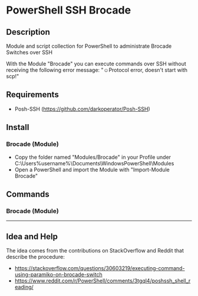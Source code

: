 # PowerShell SSH Brocade
## Description
Module and script collection for PowerShell to administrate Brocade Switches over SSH

With the Module "Brocade" you can execute commands over SSH without receiving the following error message: "☺Protocol error, doesn't start with scp!"

## Requirements

- Posh-SSH (https://github.com/darkoperator/Posh-SSH)

## Install
### Brocade (Module)
- Copy the folder named "Modules/Brocade" in your Profile under C:\Users\%username%\Documents\WindowsPowerShell\Modules
- Open a PowerShell and import the Module with "Import-Module Brocade"

## Commands
### Brocade (Module)

---
## Idea and Help
The idea comes from the contributions on StackOverflow and Reddit that describe the procedure:
- https://stackoverflow.com/questions/30603219/executing-command-using-paramiko-on-brocade-switch
- https://www.reddit.com/r/PowerShell/comments/3tgql4/poshssh_shell_reading/
